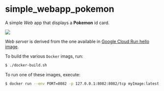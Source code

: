 # simple_webapp_pokemon

A simple _Web_ app that displays a **Pokemon** id card.  

![](https://assets.pokemon.com/assets/cms2/img/pokedex/full/025.png)

_Web server_ is derived from the one available in [Google Cloud Run hello image](us-docker.pkg.dev/cloudrun/container/hello).

To build the various `Docker` imags, run:

```bash
$ ./docker-build.sh
```

To run one of these images, execute:

```bash
$ docker run --env PORT=8082 -p 127.0.0.1:8082:8082/tcp myImage:latest
```
